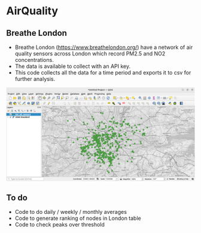 # AirQuality

## Breathe London
- Breathe London (https://www.breathelondon.org/) have a network of air quality sensors across London which record PM2.5 and NO2 concentrations.
- The data is available to collect with an API key.
- This code collects all the data for a time period and exports it to csv for further analysis.

![list_all_sensors.shp](./images/list_all_sensors.png)


## To do
- Code to do daily / weekly / monthly averages
- Code to generate ranking of nodes in London table
- Code to check peaks over threshold 